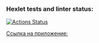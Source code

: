 ### Hexlet tests and linter status:
[![Actions Status](https://github.com/Motlakhov/python-project-52/actions/workflows/hexlet-check.yml/badge.svg)](https://github.com/Motlakhov/python-project-52/actions)

[Ссылка на приложение:](https://python-project-52-zocs.onrender.com)